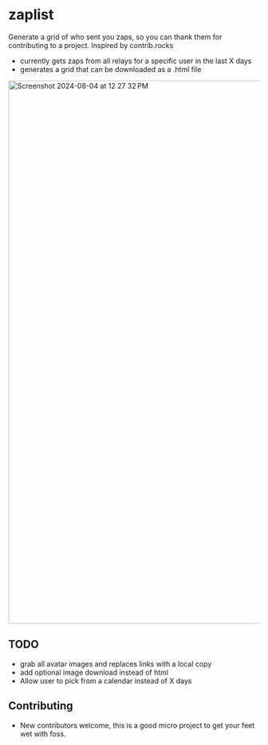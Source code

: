 # zaplist

Generate a grid of who sent you zaps, so you can thank them for contributing to a project. Inspired by contrib.rocks

- currently gets zaps from all relays for a specific user in the last X days
- generates a grid that can be downloaded as a .html file

<img width="1087" alt="Screenshot 2024-08-04 at 12 27 32 PM" src="https://github.com/user-attachments/assets/12a2681b-fed5-4eb0-a0f8-b2e92583dfba">


## TODO

- grab all avatar images and replaces links with a local copy
- add optional image download instead of html
- Allow user to pick from a calendar instead of X days


## Contributing

- New contributors welcome, this is a good micro project to get your feet wet with foss.

